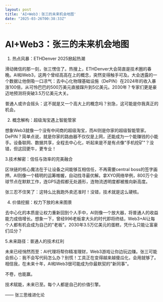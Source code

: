 ```yaml
---
layout: post
title: 'AI+Web3：张三的未来机会地图'
date: "2025-03-26T00:38:33Z"
---
```

AI+Web3：张三的未来机会地图
=================

1.  热点风暴：ETHDenver 2025掀起热潮

滑动微信的那一刻，张三愣住了。热搜上，ETHDenver大会简直是技术圈的春晚。AI和Web3，这两个曾经高高在上的概念，突然变得触手可及。大会透露的一个数据让他倒吸一口凉气：去中心化物理基础设施（DePIN）在2024年的收入暴涨100倍，从可怜巴巴的500万美元直接蹿升到5亿美元。2030年？专家们更是豪迈地预测将突破3.5万亿美元大关。

普通人或许会摇头：这不就是又一个高大上的概念吗？别急，这可能是你我真正的机会。

2.  概念解构：超级淘宝遇上智能管家

想象Web3就像一个没有中间商的超级淘宝，而AI则是你家的超级智能管家。DePIN？简单点说，就是你家的路由器不仅仅是上网，还能成为一个能赚钱的小能手。设备联网、数据共享，全程去中心化，听起来是不是有点像"手机挖矿"？没错，但这回更牛，更专业！

3.技术解密：信任与效率的完美融合

区块链的核心魔法在于让设备之间能够互相信任，不再需要central boss的签字画押。AI则像一个精明的运筹帷幄，自动找寻最优解。拿XYO网络举例，800万个全球节点在默默工作，连GPS造假都无处遁形，连物流透明度都被推向新高度。

张三忍不住笑了：这特么比我跑外卖还准时！没错，技术就是这么硬核。

4.  价值挖掘：权力下放的未来图景

去中心化的本质是让权力重新回到个人手中，AI则像一个放大器，将普通人的收益能力成倍增长。想象一下，曾经996老板拿大头的时代即将终结，Web3+AI让每个人都有机会成为自己的"老板"。2030年3.5万亿美元的蛋糕，凭什么只能让富豪们瓜分？

5.未来路径：普通人的技术红利

未来已经悄然而至：AI代理将帮你精准理财，Web3游戏让你边玩边赚。张三可能会担心：我不会写代码怎么办？别慌！工具正在变得越来越傻瓜化，会用就够了。相信我，在未来十年，AI和Web3很可能成为你最默契的"新同事"。

不卷，也能赢。

技术赋能，未来已至。每个人都是自己的价值引擎。

—— 张三思维进化论